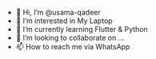 - 👋 Hi, I’m @usama-qadeer
- 👀 I’m interested in My Laptop
- 🌱 I’m currently learning Flutter & Python
- 💞️ I’m looking to collaborate on ...
- 📫 How to reach me via WhatsApp

<!---
usama-qadeer/usama-qadeer is a ✨ special ✨ repository because its `README.md` (this file) appears on your GitHub profile.
You can click the Preview link to take a look at your changes.
--->
